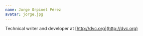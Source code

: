 ```yaml
---
name: Jorge Orpinel Pérez
avatar: jorge.jpg
---
```


Technical writer and developer at [http://dvc.org](http://dvc.org)
